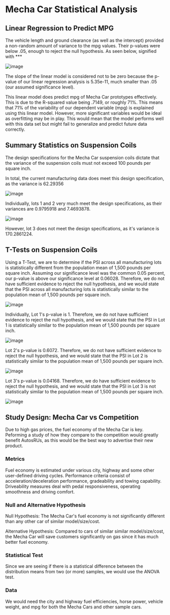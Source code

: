 # Mecha Car Statistical Analysis

## Linear Regression to Predict MPG

The vehicle length and ground clearance (as well as the intercept) provided a non-random amount of variance to the mpg values. Their p-values were below .05, enough to reject the null hypothesis. As seen below, signified with ***

![image](https://user-images.githubusercontent.com/103209236/180464363-404ca050-98d2-438f-9430-ff7a2972fb87.png)


The slope of the linear model is considered not to be zero because the p-value of our linear regression analysis is 5.35e-11, much smaller than .05 (our assumed significance level).


This linear model does predict mpg of Mecha Car prototypes effectively. This is due to the R-squared value being .7149, or roughly 71%. This means that 71% of the variability of our dependent variable (mpg) is explained using this linear model. However, more significant variables would be ideal as overfitting may be in play. This would mean that the model performs well with this data set but might fail to generalize and predict future data correctly.


## Summary Statistics on Suspension Coils

The design specifications for the Mecha Car suspension coils dictate that the variance of the suspension coils must not exceed 100 pounds per square inch. 

In total, the current manufacturing data does meet this design specification, as the variance is 62.29356

![image](https://user-images.githubusercontent.com/103209236/180494726-d1c66f63-f597-4296-a2d1-bc5382a5f3cc.png)

Individually, lots 1 and 2 very much meet the design specifications, as their variances are 0.9795918 and 7.4693878.

![image](https://user-images.githubusercontent.com/103209236/180496010-6788a1a7-678e-4030-a5f1-9eb1f34bd2eb.png)

However, lot 3 does not meet the design specifications, as it's variance is 170.2861224.


## T-Tests on Suspension Coils

Using a T-Test, we are to determine if the PSI across all manufacturing lots is statistically different from the population mean of 1,500 pounds per square inch. Assuming our significance level was the common 0.05 percent, our p-value is above our significance level at 0.06028. Therefore, we do not have sufficient evidence to reject the null hypothesis, and we would state that the PSI across all manufacturing lots is statistically similar to the population mean of 1,500 pounds per square inch.

![image](https://user-images.githubusercontent.com/103209236/180496828-7ebea62b-2430-48a9-951d-db0b706a3c00.png)

Individually, Lot 1's p-value is 1. Therefore, we do not have sufficient evidence to reject the null hypothesis, and we would state that the PSI in Lot 1 is statistically similar to the population mean of 1,500 pounds per square inch.

![image](https://user-images.githubusercontent.com/103209236/180497284-8cb02f94-15eb-4d9e-bd28-c61bb675f2a0.png)

Lot 2's p-value is 0.6072. Therefore, we do not have sufficient evidence to reject the null hypothesis, and we would state that the PSI in Lot 2 is statistically similar to the population mean of 1,500 pounds per square inch.

![image](https://user-images.githubusercontent.com/103209236/180497410-527b8afc-1dbb-484a-8ef2-9a5a8d7ef77b.png)

Lot 3's p-value is 0.04168. Therefore, we do have sufficient evidence to reject the null hypothesis, and we would state that the PSI in Lot 3 is not statistically similar to the population mean of 1,500 pounds per square inch.

![image](https://user-images.githubusercontent.com/103209236/180497565-9a78349d-bd75-4be1-9bc0-ad730a84a46b.png)


## Study Design: Mecha Car vs Competition

Due to high gas prices, the fuel economy of the Mecha Car is key. Peforming a study of how they compare to the competition would greatly benefit AutosRUs, as this would be the best way to advertise their new product.

### Metrics

Fuel economy is estimated under various city, highway and some other user-defined driving cycles. Performance criteria consist of acceleration/deceleration performance, gradeability and towing capability. Driveability measures deal with pedal responsiveness, operating smoothness and driving comfort. 

### Null and Alternative Hypothesis

Null Hypothesis: The Mecha Car's fuel economy is not significantly different than any other car of similar model/size/cost.

Alternative Hypothesis: Compared to cars of similar similar model/size/cost, the Mecha Car will save customers significantly on gas since it has much better fuel economy.

### Statistical Test

Since we are seeing if there is a statistical difference between the distribution means from two (or more) samples, we would use the ANOVA test.

### Data

We would need the city and highway fuel efficiencies, horse power, vehicle weight, and mpg for both the Mecha Cars and other sample cars.
